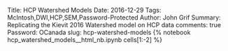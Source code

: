 Title: HCP Watershed Models
Date: 2016-12-29
Tags: McIntosh,DWI,HCP,SEM,Password-Protected
Author: John Grif
Summary: Replicating the Kievit 2016 Watershed model on HCP data
comments: true
Password: OCanada
slug: hcp-watershed-models
{% notebook hcp_watershed_models__html_nb.ipynb cells[1:-2] %}
